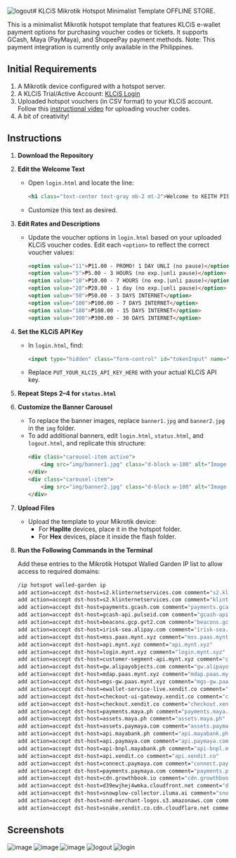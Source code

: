 ![logout](https://github.com/user-attachments/assets/e1c3c305-2d5c-4131-8db7-14310746bf55)# KLCiS Mikrotik Hotspot Minimalist Template OFFLINE STORE.

This is a minimalist Mikrotik hotspot template that features KLCiS e-wallet payment options for purchasing voucher codes or tickets. It supports GCash, Maya (PayMaya), and ShopeePay payment methods. Note: This payment integration is currently only available in the Philippines.

## Initial Requirements
1. A Mikrotik device configured with a hotspot server.
2. A KLCiS Trial/Active Account: [KLCiS Login](https://s2.klinternetservices.com/login)
3. Uploaded hotspot vouchers (in CSV format) to your KLCiS account. Follow this [instructional video](https://youtu.be/hSRZx8t6jJE?t=165) for uploading voucher codes.
4. A bit of creativity!

## Instructions
1. **Download the Repository**

2. **Edit the Welcome Text**
   - Open `login.html` and locate the line:
     ```html
     <h1 class="text-center text-gray mb-2 mt-2">Welcome to KEITH PISOWIFI!</h1>
     ```
   - Customize this text as desired.

3. **Edit Rates and Descriptions**
   - Update the voucher options in `login.html` based on your uploaded KLCiS voucher codes. Edit each `<option>` to reflect the correct voucher values:
     ```html
     <option value="11">₱11.00 - PROMO! 1 DAY UNLI (no pause)</option>
     <option value="5">₱5.00 - 3 HOURS (no exp.|unli pause)</option>
     <option value="10">₱10.00 - 7 HOURS (no exp.|unli pause)</option>
     <option value="20">₱20.00 - 1 day (no exp.|unli pause)</option>
     <option value="50">₱50.00 - 3 DAYS INTERNET</option>
     <option value="100">₱100.00 - 7 DAYS INTERNET</option>
     <option value="180">₱180.00 - 15 DAYS INTERNET</option>
     <option value="300">₱300.00 - 30 DAYS INTERNET</option>
     ```

4. **Set the KLCiS API Key**
   - In `login.html`, find:
     ```html
     <input type="hidden" class="form-control" id="tokenInput" name="token" value="PUT_YOUR_KLCIS_API_KEY_HERE">
     ```
   - Replace `PUT_YOUR_KLCIS_API_KEY_HERE` with your actual KLCiS API key.

5. **Repeat Steps 2–4 for `status.html`**

6. **Customize the Banner Carousel**
   - To replace the banner images, replace `banner1.jpg` and `banner2.jpg` in the `img` folder. 
   - To add additional banners, edit `login.html`, `status.html`, and `logout.html`, and replicate this structure:
     ```html
     <div class="carousel-item active">
         <img src="img/banner1.jpg" class="d-block w-100" alt="Image 1" style="border-radius: 10px; height: auto;">
     </div>
     <div class="carousel-item">
         <img src="img/banner2.jpg" class="d-block w-100" alt="Image 2" style="border-radius: 10px; height: auto;">
     </div>
     ```

7. **Upload Files**
   - Upload the template to your Mikrotik device:
     - For **Haplite** devices, place it in the hotspot folder.
     - For **Hex** devices, place it inside the flash folder.

8. **Run the Following Commands in the Terminal**
   
   Add these entries to the Mikrotik Hotspot Walled Garden IP list to allow access to required domains:

   ```bash
   /ip hotspot walled-garden ip
   add action=accept dst-host=s2.klinternetservices.com comment="s2.klinternetservices.com"
   add action=accept dst-host=s2.klinternetservices.com comment="klinternetservices.com"
   add action=accept dst-host=payments.gcash.com comment="payments.gcash.com"
   add action=accept dst-host=gcash-api.pulseid.com comment="gcash-api.pulseid.com"
   add action=accept dst-host=beacons.gcp.gvt2.com comment="beacons.gcp.gvt2.com"
   add action=accept dst-host=irisk-sea.alipay.com comment="irisk-sea.alipay.com"
   add action=accept dst-host=mss.paas.mynt.xyz comment="mss.paas.mynt.xyz"
   add action=accept dst-host=api.mynt.xyz comment="api.mynt.xyz"
   add action=accept dst-host=login.mynt.xyz comment="login.mynt.xyz"
   add action=accept dst-host=customer-segment-api.mynt.xyz comment="customer-segment-api.mynt.xyz"
   add action=accept dst-host=gw.alipayobjects.com comment="gw.alipayobjects.com"
   add action=accept dst-host=mdap.paas.mynt.xyz comment="mdap.paas.mynt.xyz"
   add action=accept dst-host=mgs-gw.paas.mynt.xyz comment="mgs-gw.paas.mynt.xyz"
   add action=accept dst-host=ewallet-service-live.xendit.co comment="ewallet-service-live.xendit.co"
   add action=accept dst-host=checkout-ui-gateway.xendit.co comment="checkout-ui-gateway.xendit.co"
   add action=accept dst-host=checkout.xendit.co comment="checkout.xendit.co"
   add action=accept dst-host=payments.maya.ph comment="payments.maya.ph"
   add action=accept dst-host=assets.maya.ph comment="assets.maya.ph"
   add action=accept dst-host=assets.paymaya.com comment="assets.paymaya.com"
   add action=accept dst-host=api.mayabank.ph comment="api.mayabank.ph"
   add action=accept dst-host=api.paymaya.com comment="api.paymaya.com"
   add action=accept dst-host=api-bnpl.mayabank.ph comment="api-bnpl.mayabank.ph"
   add action=accept dst-host=api.xendit.co comment="api.xendit.co"
   add action=accept dst-host=connect.paymaya.com comment="connect.paymaya.com"
   add action=accept dst-host=payments.paymaya.com comment="payments.paymaya.com"
   add action=accept dst-host=cdn.growthbook.io comment="cdn.growthbook.io"
   add action=accept dst-host=d39ewjhej4wmka.cloudfront.net comment="d39ewjhej4wmka.cloudfront.net"
   add action=accept dst-host=snowplow-collector.iluma.ai comment="snowplow-collector.iluma.ai"
   add action=accept dst-host=xnd-merchant-logos.s3.amazonaws.com comment="xnd-merchant-logos.s3.amazonaws.com"
   add action=accept dst-host=snake.xendit.co.cdn.cloudflare.net comment="snake.xendit.co.cdn.cloudflare.net"

## Screenshots
![image](https://github.com/user-attachments/assets/02cc4017-1ed6-45c2-b65a-b88c509c0670)
![image](https://github.com/user-attachments/assets/bf793a17-b81e-488e-85f2-293c27e47d01)
![image](https://github.com/user-attachments/assets/dff3ce96-c1d1-4bf1-b8d4-6eb129cec293)
![logout](https://github.com/user-attachments/assets/4ae8b05c-61cb-4656-8070-105cabe437d4)
![login](https://github.com/user-attachments/assets/4873320e-1f6d-45b1-bf25-510a897cc779)






